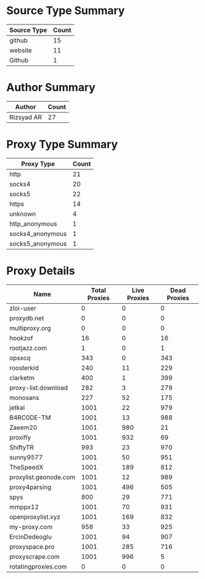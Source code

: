 # Source Type Summary

| Source Type | Count |
|-------------|-------|
| github | 15 |
| website | 11 |
| Github | 1 |


# Author Summary

| Author | Count |
|--------|-------|
| Rizsyad AR | 27 |


# Proxy Type Summary

| Proxy Type | Count |
|------------|-------|
| http | 21 |
| socks4 | 20 |
| socks5 | 22 |
| https | 14 |
| unknown | 4 |
| http_anonymous | 1 |
| socks4_anonymous | 1 |
| socks5_anonymous | 1 |


# Proxy Details

| Name | Total Proxies | Live Proxies | Dead Proxies |
|------|---------------|--------------|---------------|
| zloi-user | 0 | 0 | 0 |
| proxydb.net | 0 | 0 | 0 |
| multiproxy.org | 0 | 0 | 0 |
| hookzof | 16 | 0 | 16 |
| rootjazz.com | 1 | 0 | 1 |
| opsxcq | 343 | 0 | 343 |
| roosterkid | 240 | 11 | 229 |
| clarketm | 400 | 1 | 399 |
| proxy-list.download | 282 | 3 | 279 |
| monosans | 227 | 52 | 175 |
| jetkai | 1001 | 22 | 979 |
| B4RC0DE-TM | 1001 | 13 | 988 |
| Zaeem20 | 1001 | 980 | 21 |
| proxifly | 1001 | 932 | 69 |
| ShiftyTR | 993 | 23 | 970 |
| sunny9577 | 1001 | 50 | 951 |
| TheSpeedX | 1001 | 189 | 812 |
| proxylist.geonode.com | 1001 | 12 | 989 |
| proxy4parsing | 1001 | 496 | 505 |
| spys | 800 | 29 | 771 |
| mmppx12 | 1001 | 70 | 931 |
| openproxylist.xyz | 1001 | 169 | 832 |
| my-proxy.com | 958 | 33 | 925 |
| ErcinDedeoglu | 1001 | 94 | 907 |
| proxyspace.pro | 1001 | 285 | 716 |
| proxyscrape.com | 1001 | 996 | 5 |
| rotatingproxies.com | 0 | 0 | 0 |

